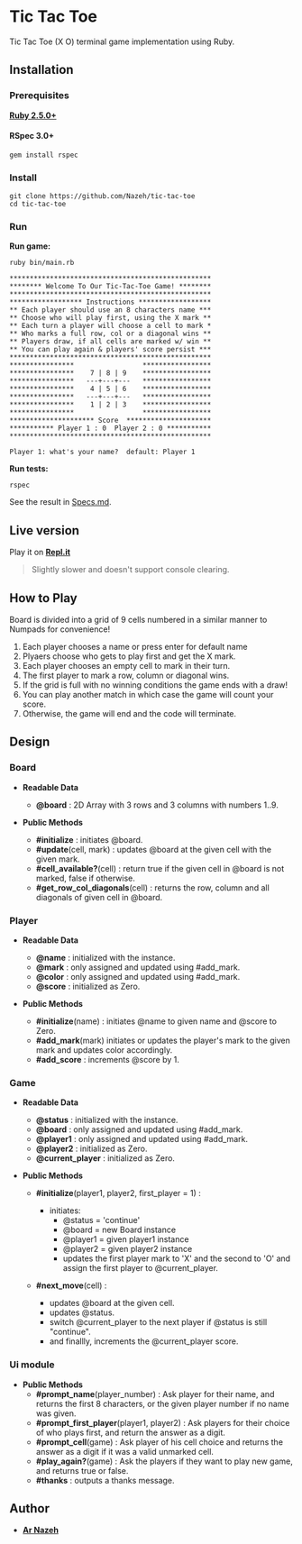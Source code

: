 # Tic Tac Toe

Tic Tac Toe (X O) terminal game implementation using Ruby.

## Installation

### Prerequisites

**[Ruby 2.5.0+](https://www.ruby-lang.org/en/downloads/)**

#### RSpec 3.0+

```console
gem install rspec
```

### Install

```console
git clone https://github.com/Nazeh/tic-tac-toe
cd tic-tac-toe
```

### Run

**Run game:**

```console
ruby bin/main.rb
```
```console
**************************************************
******** Welcome To Our Tic-Tac-Toe Game! ********
**************************************************
****************** Instructions ******************
** Each player should use an 8 characters name ***
** Choose who will play first, using the X mark **
** Each turn a player will choose a cell to mark *
** Who marks a full row, col or a diagonal wins **
** Players draw, if all cells are marked w/ win **
** You can play again & players' score persist ***
**************************************************
****************                 *****************
****************    7 | 8 | 9    *****************
****************   ---+---+---   *****************
****************    4 | 5 | 6    *****************
****************   ---+---+---   *****************
****************    1 | 2 | 3    *****************
****************                 *****************
********************* Score  *********************
*********** Player 1 : 0  Player 2 : 0 ***********
**************************************************

Player 1: what's your name?  default: Player 1
```

**Run tests:**

```console
rspec
```
See the result in [Specs.md](Specs.md).

## Live version

Play it on **[Repl.it](https://repl.it/@Nazeh1/Tic-Tac-Toe)**

>Slightly slower and doesn't support console clearing.

## How to Play

Board is divided into a grid of 9 cells numbered in a similar
manner to Numpads for convenience!

1. Each player chooses a name or press enter for default name
2. Plyaers choose who gets to play first and get the X mark.
3. Each player chooses an empty cell to mark in their turn.
4. The first player to mark a row, column or diagonal wins.
5. If the grid is full with no winning conditions the game ends with a draw!
6. You can play another match in which case the game will count your score.
7. Otherwise, the game will end and the code will terminate.

## Design

### Board

- **Readable Data**
  - **@board** : 2D Array with 3 rows and 3 columns with numbers 1..9.

- **Public Methods**
  - **#initialize** : initiates @board.
  - **#update**(cell, mark) : updates @board at the given cell with the given mark.
  - **#cell_available?**(cell) : return true if the given cell in @board is not marked, false if otherwise.
  - **#get_row_col_diagonals**(cell) : returns the row, column and all diagonals of given cell in @board.

### Player

- **Readable Data**
  - **@name** : initialized with the instance.
  - **@mark** : only assigned and updated using #add_mark.
  - **@color** : only assigned and updated using #add_mark.
  - **@score** : initialized as Zero.

- **Public Methods**
  - **#initialize**(name) : initiates @name to given name and @score to Zero.
  - **#add_mark**(mark) initiates or updates the player's mark to the given mark and updates color accordingly.
  - **#add_score** : increments @score by 1.

### Game

- **Readable Data**
  - **@status** : initialized with the instance.
  - **@board** : only assigned and updated using #add_mark.
  - **@player1** : only assigned and updated using #add_mark.
  - **@player2** : initialized as Zero.
  - **@current_player** : initialized as Zero.
  
- **Public Methods**
  - **#initialize**(player1, player2, first_player = 1) :
    - initiates:
      - @status = 'continue'
      - @board = new Board instance
      - @player1 = given player1 instance
      - @player2 = given player2 instance
      - updates the first player mark to 'X' and the second to 'O' and assign the first player to @current_player.

  - **#next_move**(cell) :
    - updates @board at the given cell.
    - updates @status.
    - switch @current_player to the next player if @status is still "continue".
    - and finallly, increments the @current_player score.

### Ui module

- **Public Methods**
  - **#prompt_name**(player_number) : Ask player for their name, and returns the first 8 characters, or the given player number if no name was given.
  - **#prompt_first_player**(player1, player2) : Ask players for their choice of who plays first, and return the answer as a digit.
  - **#prompt_cell**(game) : Ask player of his cell choice and returns the answer as a digit if it was a valid unmarked cell.
  - **#play_again?**(game) : Ask the players if they want to play new game, and returns true or false.
  - **#thanks** : outputs a thanks message.

## Author

- **[Ar Nazeh](https://github.com/Nazeh)**
